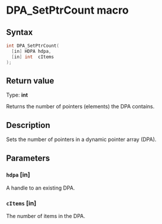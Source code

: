 # DPA_SetPtrCount macro

## Syntax

```cpp
int DPA_SetPtrCount(
  [in] HDPA hdpa,
  [in] int  cItems
);
```

## Return value

Type: **int**

Returns the number of pointers (elements) the DPA contains.

## Description

Sets the number of pointers in a dynamic pointer array (DPA).

## Parameters

### `hdpa` [in]

A handle to an existing DPA.

### `cItems` [in]

The number of items in the DPA.